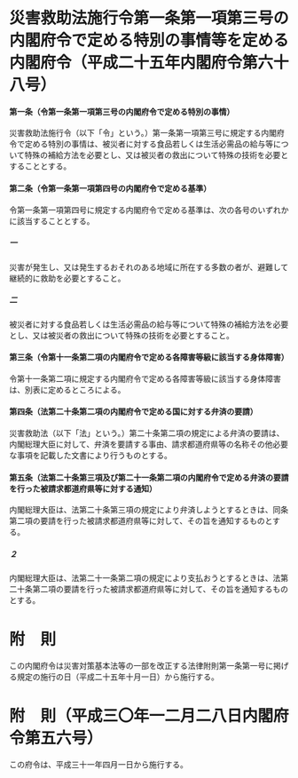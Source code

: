# 災害救助法施行令第一条第一項第三号の内閣府令で定める特別の事情等を定める内閣府令（平成二十五年内閣府令第六十八号）
#### 第一条（令第一条第一項第三号の内閣府令で定める特別の事情）
災害救助法施行令（以下「令」という。）第一条第一項第三号に規定する内閣府令で定める特別の事情は、被災者に対する食品若しくは生活必需品の給与等について特殊の補給方法を必要とし、又は被災者の救出について特殊の技術を必要とすることとする。
#### 第二条（令第一条第一項第四号の内閣府令で定める基準）
令第一条第一項第四号に規定する内閣府令で定める基準は、次の各号のいずれかに該当することとする。
##### 一
災害が発生し、又は発生するおそれのある地域に所在する多数の者が、避難して継続的に救助を必要とすること。
##### 二
被災者に対する食品若しくは生活必需品の給与等について特殊の補給方法を必要とし、又は被災者の救出について特殊の技術を必要とすること。
#### 第三条（令第十一条第二項の内閣府令で定める各障害等級に該当する身体障害）
令第十一条第二項に規定する内閣府令で定める各障害等級に該当する身体障害は、別表に定めるところによる。
#### 第四条（法第二十条第二項の内閣府令で定める国に対する弁済の要請）
災害救助法（以下「法」という。）第二十条第二項の規定による弁済の要請は、内閣総理大臣に対して、弁済を要請する事由、請求都道府県等の名称その他必要な事項を記載した文書により行うものとする。
#### 第五条（法第二十条第三項及び第二十一条第二項の内閣府令で定める弁済の要請を行った被請求都道府県等に対する通知）
内閣総理大臣は、法第二十条第三項の規定により弁済しようとするときは、同条第二項の要請を行った被請求都道府県等に対して、その旨を通知するものとする。
##### ２
内閣総理大臣は、法第二十一条第二項の規定により支払おうとするときは、法第二十条第二項の要請を行った被請求都道府県等に対して、その旨を通知するものとする。
# 附　則
この内閣府令は災害対策基本法等の一部を改正する法律附則第一条第一号に掲げる規定の施行の日（平成二十五年十月一日）から施行する。
# 附　則（平成三〇年一二月二八日内閣府令第五六号）
この府令は、平成三十一年四月一日から施行する。
